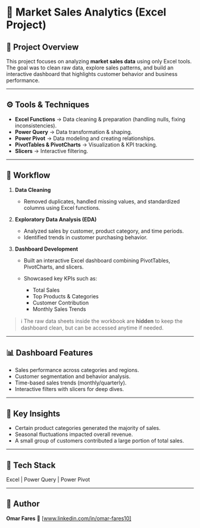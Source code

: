 # 🛒 Market Sales Analytics (Excel Project)

## 📌 Project Overview

This project focuses on analyzing **market sales data** using only Excel tools.
The goal was to clean raw data, explore sales patterns, and build an interactive dashboard that highlights customer behavior and business performance.

---

## ⚙️ Tools & Techniques

* **Excel Functions** → Data cleaning & preparation (handling nulls, fixing inconsistencies).
* **Power Query** → Data transformation & shaping.
* **Power Pivot** → Data modeling and creating relationships.
* **PivotTables & PivotCharts** → Visualization & KPI tracking.
* **Slicers** → Interactive filtering.

---

## 🔎 Workflow

1. **Data Cleaning**

   * Removed duplicates, handled missing values, and standardized columns using Excel functions.

2. **Exploratory Data Analysis (EDA)**

   * Analyzed sales by customer, product category, and time periods.
   * Identified trends in customer purchasing behavior.

3. **Dashboard Development**

   * Built an interactive Excel dashboard combining PivotTables, PivotCharts, and slicers.
   * Showcased key KPIs such as:

     * Total Sales
     * Top Products & Categories
     * Customer Contribution
     * Monthly Sales Trends

> ℹ️ The raw data sheets inside the workbook are **hidden** to keep the dashboard clean, but can be accessed anytime if needed.

---

## 📊 Dashboard Features

* Sales performance across categories and regions.
* Customer segmentation and behavior analysis.
* Time-based sales trends (monthly/quarterly).
* Interactive filters with slicers for deep dives.

---

## 🚀 Key Insights

* Certain product categories generated the majority of sales.
* Seasonal fluctuations impacted overall revenue.
* A small group of customers contributed a large portion of total sales.

---

## 🧰 Tech Stack

Excel | Power Query | Power Pivot

---

## 👤 Author

**Omar Fares**
💼 \[www.linkedin.com/in/omar-fares10]
